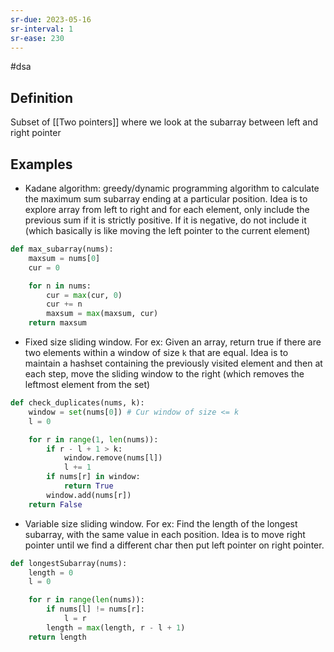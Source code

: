 ```yaml
---
sr-due: 2023-05-16
sr-interval: 1
sr-ease: 230
---
```


#dsa

## Definition

Subset of [[Two pointers]] where we look at the subarray between left and right pointer

## Examples

- Kadane algorithm: greedy/dynamic programming algorithm to calculate the maximum sum subarray ending at a particular position. Idea is to explore array from left to right and for each element, only include the previous sum if it is strictly positive. If it is negative, do not include it (which basically is like moving the left pointer to the current element)

```python
def max_subarray(nums):
    maxsum = nums[0]
    cur = 0

    for n in nums:
        cur = max(cur, 0)
        cur += n
        maxsum = max(maxsum, cur)
    return maxsum
```

- Fixed size sliding window. For ex: Given an array, return true if there are two elements within a window of size `k` that are equal. Idea is to maintain a hashset containing the previously visited element and then at each step, move the sliding window to the right (which removes the leftmost element from the set)

```python
def check_duplicates(nums, k):
    window = set(nums[0]) # Cur window of size <= k
    l = 0

    for r in range(1, len(nums)):
        if r - l + 1 > k:
            window.remove(nums[l])
            l += 1
        if nums[r] in window:
            return True
        window.add(nums[r])
    return False
```

- Variable size sliding window. For ex: Find the length of the longest subarray, with the same value in each position. Idea is to move right pointer until we find a different char then put left pointer on right pointer.

```python
def longestSubarray(nums):
    length = 0
    l = 0

    for r in range(len(nums)):
        if nums[l] != nums[r]:
            l = r
        length = max(length, r - l + 1)
    return length
```
